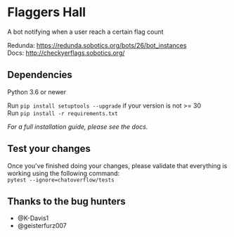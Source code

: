 Flaggers Hall
===

A bot notifying when a user reach a certain flag count

Redunda: https://redunda.sobotics.org/bots/26/bot_instances  
Docs: http://checkyerflags.sobotics.org/

## Dependencies
Python 3.6 or newer

Run `pip install setuptools --upgrade` if your version is not >= 30  
Run `pip install -r requirements.txt`

*For a full installation guide, please see the docs.*

## Test your changes
Once you've finished doing your changes, please validate that everything is working using the following command:  
`pytest --ignore=chatoverflow/tests`

## Thanks to the bug hunters
- @K-Davis1
- @geisterfurz007